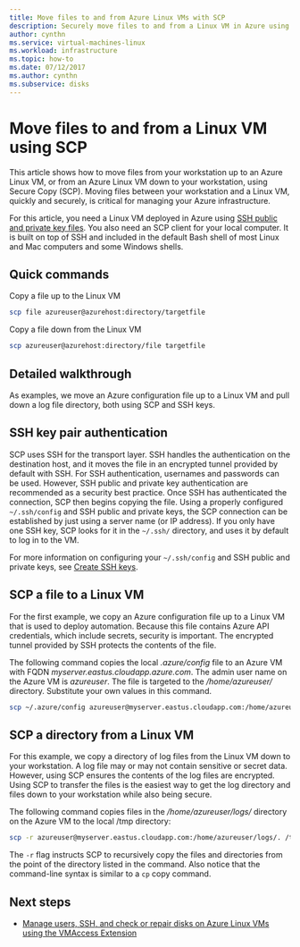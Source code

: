 ```yaml
---
title: Move files to and from Azure Linux VMs with SCP 
description: Securely move files to and from a Linux VM in Azure using SCP and an SSH key pair.
author: cynthn
ms.service: virtual-machines-linux
ms.workload: infrastructure
ms.topic: how-to
ms.date: 07/12/2017
ms.author: cynthn
ms.subservice: disks
---
```


# Move files to and from a Linux VM using SCP

This article shows how to move files from your workstation up to an Azure Linux VM, or from an Azure Linux VM down to your workstation, using Secure Copy (SCP). Moving files between your workstation and a Linux VM, quickly and securely, is critical for managing your Azure infrastructure. 

For this article, you need a Linux VM deployed in Azure using [SSH public and private key files](mac-create-ssh-keys.md). You also need an SCP client for your local computer. It is built on top of SSH and included in the default Bash shell of most Linux and Mac computers and some Windows shells.

## Quick commands

Copy a file up to the Linux VM

```bash
scp file azureuser@azurehost:directory/targetfile
```

Copy a file down from the Linux VM

```bash
scp azureuser@azurehost:directory/file targetfile
```

## Detailed walkthrough

As examples, we move an Azure configuration file up to a Linux VM and pull down a log file directory, both using SCP and SSH keys.   

## SSH key pair authentication

SCP uses SSH for the transport layer. SSH handles the authentication on the destination host, and it moves the file in an encrypted tunnel provided by default with SSH. For SSH authentication, usernames and passwords can be used. However, SSH public and private key authentication are recommended as a security best practice. Once SSH has authenticated the connection, SCP then begins copying the file. Using a properly configured `~/.ssh/config` and SSH public and private keys, the SCP connection can be established by just using a server name (or IP address). If you only have one SSH key, SCP looks for it in the `~/.ssh/` directory, and uses it by default to log in to the VM.

For more information on configuring your `~/.ssh/config` and SSH public and private keys, see [Create SSH keys](mac-create-ssh-keys.md).

## SCP a file to a Linux VM

For the first example, we copy an Azure configuration file up to a Linux VM that is used to deploy automation. Because this file contains Azure API credentials, which include secrets, security is important. The encrypted tunnel provided by SSH protects the contents of the file.

The following command copies the local *.azure/config* file to an Azure VM with FQDN *myserver.eastus.cloudapp.azure.com*. The admin user name on the Azure VM is *azureuser*. The file is targeted to the */home/azureuser/* directory. Substitute your own values in this command.

```bash
scp ~/.azure/config azureuser@myserver.eastus.cloudapp.com:/home/azureuser/config
```

## SCP a directory from a Linux VM

For this example, we copy a directory of log files from the Linux VM down to your workstation. A log file may or may not contain sensitive or secret data. However, using SCP ensures the contents of the log files are encrypted. Using SCP to transfer the files is the easiest way to get the log directory and files down to your workstation while also being secure.

The following command copies files in the */home/azureuser/logs/* directory on the Azure VM to the local /tmp directory:

```bash
scp -r azureuser@myserver.eastus.cloudapp.com:/home/azureuser/logs/. /tmp/
```

The `-r` flag instructs SCP to recursively copy the files and directories from the point of the directory listed in the command.  Also notice that the command-line syntax is similar to a `cp` copy command.

## Next steps

* [Manage users, SSH, and check or repair disks on Azure Linux VMs using the VMAccess Extension](../extensions/vmaccess.md?toc=/azure/virtual-machines/linux/toc.json)
